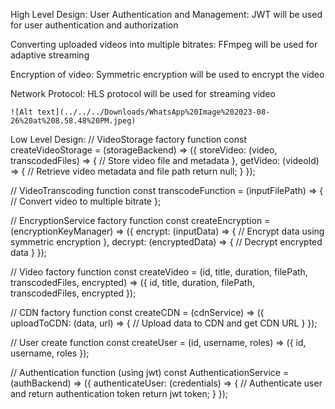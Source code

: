 High Level Design:
  User Authentication and Management:
    JWT will be used for user authentication and authorization
  
  Converting uploaded videos into multiple bitrates:
    FFmpeg will be used for adaptive streaming

  Encryption of video:
    Symmetric encryption will be used to encrypt the video

  Network Protocol:
    HLS protocol will be used for streaming video  


    ![Alt text](../../../Downloads/WhatsApp%20Image%202023-08-26%20at%208.58.48%20PM.jpeg)


Low Level Design:
// VideoStorage factory function
const createVideoStorage = (storageBackend) => ({
    storeVideo: (video, transcodedFiles) => {
        // Store video file and metadata
    },
    getVideo: (videoId) => {
        // Retrieve video metadata and file path
        return null;
    }
});

// VideoTranscoding function
const transcodeFunction = (inputFilePath) => {
    // Convert video to multiple bitrate 
};

// EncryptionService factory function
const createEncryption = (encryptionKeyManager) => ({
    encrypt: (inputData) => {
        // Encrypt data using symmetric encryption
    },
    decrypt: (encryptedData) => {
        // Decrypt encrypted data
    }
});

 // Video factory function
const createVideo = (id, title, duration, filePath, transcodedFiles, encrypted) => ({
    id,
    title,
    duration,
    filePath,
    transcodedFiles,
    encrypted
});

// CDN factory function
const createCDN = (cdnService) => ({
    uploadToCDN: (data, url) => {
        // Upload data to CDN and get CDN URL
    }
});

// User create function
const createUser = (id, username, roles) => ({
    id,
    username,
    roles
});

// Authentication function (using jwt)
const AuthenticationService = (authBackend) => ({
    authenticateUser: (credentials) => {
        // Authenticate user and return authentication token
        return jwt token;
    }
});

